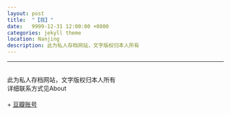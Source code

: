 ```yaml
---
layout: post
title:  "【我】"
date:   9999-12-31 12:00:00 +0800
categories: jekyll theme
location: Nanjing
description: 此为私人存档网站，文字版权归本人所有 
---
```

---




<br>此为私人存档网站，文字版权归本人所有
<br>详细联系方式见About
<br>&nbsp;
<br>+ [豆瓣账号](https://www.douban.com/people/192954370/)
<br>&nbsp;
<br>&nbsp;
<br>&nbsp;
